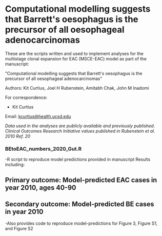 # Computational modelling suggests that Barrett's oesophagus is the precursor of all oesophageal adenocarcinomas 

These are the scripts written and used to implement analyses for the multistage clonal espansion for EAC (MSCE-EAC) model as part of the manuscript:

"Computational modelling suggests that Barrett's oesophagus is the precursor of all oesophageal adenocarcinomas"

Authors:  Kit Curtius, Joel H Rubenstein, Amitabh Chak, John M Inadomi



For correspondence:
- Kit Curtius

Email: kcurtius@health.ucsd.edu


_Data used in the analyses are publicly available and previously published. Clinical Outcomes Research Initiative values published in Rubenstein et al. 2010 Ref. 20_


### BEtoEAC_numbers_2020_Gut.R
-R script to reproduce model predictions provided in manuscript Results including:
## Primary outcome: Model-predicted EAC cases in year 2010, ages 40-90
## Secondary outcome: Model-predicted BE cases in year 2010
-Also provides code to reproduce model-predictions for Figure 3, Figure S1, and Figure S2
